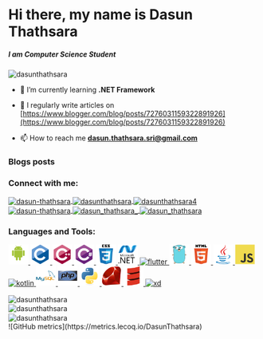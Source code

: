<h1>Hi there, my name is Dasun Thathsara</h1>
<h5>I am Computer Science Student</h5>

<p align="left"> <img src="https://komarev.com/ghpvc/?username=dasunthathsara&label=Profile%20views&color=0e75b6&style=flat" alt="dasunthathsara" /> </p>

- 🌱 I’m currently learning **.NET Framework**

- 📝 I regularly write articles on [https://www.blogger.com/blog/posts/7276031159322891926](https://www.blogger.com/blog/posts/7276031159322891926)

- 📫 How to reach me **dasun.thathsara.sri@gmail.com**

### Blogs posts
<!-- BLOG-POST-LIST:START -->
<!-- BLOG-POST-LIST:END -->

<h3 align="left">Connect with me:</h3>
<p align="left">
  
  <a href="https://codepen.io/dasun-thathsara" target="blank">
    <img align="center" src="https://cdn.jsdelivr.net/npm/simple-icons@3.0.1/icons/codepen.svg" alt="dasun-thathsara" height="30" width="40" />
  </a>
  
  <a href="https://dev.to/dasunthathsara" target="blank">
    <img align="center" src="https://raw.githubusercontent.com/rahuldkjain/github-profile-readme-generator/master/src/images/icons/Social/devto.svg" alt="dasunthathsara"   height="30" width="40" />
  </a>
  
  <a href="https://twitter.com/dasunthathsara4" target="blank">
    <img align="center" src="https://cdn.jsdelivr.net/npm/simple-icons@3.0.1/icons/twitter.svg" alt="dasunthathsara4" height="30" width="40" />
  </a>
  
  <a href="https://linkedin.com/in/dasun-thathsara" target="blank">
    <img align="center" src="https://cdn.jsdelivr.net/npm/simple-icons@3.0.1/icons/linkedin.svg" height="30" width="40" alt="dasun-thathsara" />
  </a>
  
  <a href="https://instagram.com/dasun_thathsara_" target="blank">
    <img align="center" src="https://cdn.jsdelivr.net/npm/simple-icons@3.0.1/icons/instagram.svg" alt="dasun_thathsara_" height="30" width="40" />
  </a>
  
  <a href="https://www.hackerrank.com/dasun_thathsara" target="blank">
    <img align="center" src="https://cdn.jsdelivr.net/npm/simple-icons@3.0.1/icons/hackerrank.svg" alt="dasun_thathsara" height="30" width="40" />
  </a>
</p>

<h3 align="left">Languages and Tools:</h3>
<p align="left"> <a href="https://developer.android.com" target="_blank" rel="noreferrer"> <img src="https://raw.githubusercontent.com/devicons/devicon/master/icons/android/android-original-wordmark.svg" alt="android" width="40" height="40"/> </a> <a href="https://www.cprogramming.com/" target="_blank" rel="noreferrer"> <img src="https://raw.githubusercontent.com/devicons/devicon/master/icons/c/c-original.svg" alt="c" width="40" height="40"/> </a> <a href="https://www.w3schools.com/cpp/" target="_blank" rel="noreferrer"> <img src="https://raw.githubusercontent.com/devicons/devicon/master/icons/cplusplus/cplusplus-original.svg" alt="cplusplus" width="40" height="40"/> </a> <a href="https://www.w3schools.com/cs/" target="_blank" rel="noreferrer"> <img src="https://raw.githubusercontent.com/devicons/devicon/master/icons/csharp/csharp-original.svg" alt="csharp" width="40" height="40"/> </a> <a href="https://www.w3schools.com/css/" target="_blank" rel="noreferrer"> <img src="https://raw.githubusercontent.com/devicons/devicon/master/icons/css3/css3-original-wordmark.svg" alt="css3" width="40" height="40"/> </a> <a href="https://dotnet.microsoft.com/" target="_blank" rel="noreferrer"> <img src="https://raw.githubusercontent.com/devicons/devicon/master/icons/dot-net/dot-net-original-wordmark.svg" alt="dotnet" width="40" height="40"/> </a> <a href="https://flutter.dev" target="_blank" rel="noreferrer"> <img src="https://www.vectorlogo.zone/logos/flutterio/flutterio-icon.svg" alt="flutter" width="40" height="40"/> </a> <a href="https://golang.org" target="_blank" rel="noreferrer"> <img src="https://raw.githubusercontent.com/devicons/devicon/master/icons/go/go-original.svg" alt="go" width="40" height="40"/> </a> <a href="https://www.w3.org/html/" target="_blank" rel="noreferrer"> <img src="https://raw.githubusercontent.com/devicons/devicon/master/icons/html5/html5-original-wordmark.svg" alt="html5" width="40" height="40"/> </a> <a href="https://www.java.com" target="_blank" rel="noreferrer"> <img src="https://raw.githubusercontent.com/devicons/devicon/master/icons/java/java-original.svg" alt="java" width="40" height="40"/> </a> <a href="https://developer.mozilla.org/en-US/docs/Web/JavaScript" target="_blank" rel="noreferrer"> <img src="https://raw.githubusercontent.com/devicons/devicon/master/icons/javascript/javascript-original.svg" alt="javascript" width="40" height="40"/> </a> <a href="https://kotlinlang.org" target="_blank" rel="noreferrer"> <img src="https://www.vectorlogo.zone/logos/kotlinlang/kotlinlang-icon.svg" alt="kotlin" width="40" height="40"/> </a> <a href="https://www.mysql.com/" target="_blank" rel="noreferrer"> <img src="https://raw.githubusercontent.com/devicons/devicon/master/icons/mysql/mysql-original-wordmark.svg" alt="mysql" width="40" height="40"/> </a> <a href="https://www.php.net" target="_blank" rel="noreferrer"> <img src="https://raw.githubusercontent.com/devicons/devicon/master/icons/php/php-original.svg" alt="php" width="40" height="40"/> </a> <a href="https://www.python.org" target="_blank" rel="noreferrer"> <img src="https://raw.githubusercontent.com/devicons/devicon/master/icons/python/python-original.svg" alt="python" width="40" height="40"/> </a> <a href="https://www.ruby-lang.org/en/" target="_blank" rel="noreferrer"> <img src="https://raw.githubusercontent.com/devicons/devicon/master/icons/ruby/ruby-original.svg" alt="ruby" width="40" height="40"/> </a> <a href="https://www.scala-lang.org" target="_blank" rel="noreferrer"> <img src="https://raw.githubusercontent.com/devicons/devicon/master/icons/scala/scala-original.svg" alt="scala" width="40" height="40"/> </a> <a href="https://www.adobe.com/products/xd.html" target="_blank" rel="noreferrer"> <img src="https://cdn.worldvectorlogo.com/logos/adobe-xd.svg" alt="xd" width="40" height="40"/> </a> </p>

<img align="center" src="https://github-readme-stats.vercel.app/api/top-langs?username=dasunthathsara&show_icons=true&locale=en&layout=compact" alt="dasunthathsara" />
<br />
<img align="center" src="https://github-readme-stats.vercel.app/api?username=dasunthathsara&show_icons=true&locale=en" alt="dasunthathsara" />
<br />
<img align="center" src="https://github-readme-streak-stats.herokuapp.com/?user=dasunthathsara&" alt="dasunthathsara" />

<br />
![GitHub metrics](https://metrics.lecoq.io/DasunThathsara)
